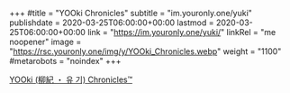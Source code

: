 +++
#title = "YOOki Chronicles"
subtitle = "im.youronly.one/yuki"
publishdate = 2020-03-25T06:00:00+00:00
lastmod = 2020-03-25T06:00:00+00:00
link = "https://im.youronly.one/yuki/"
linkRel = "me noopener"
image = "https://rsc.youronly.one/img/y/YOOki_Chronicles.webp"
weight = "1100"
#metarobots = "noindex"
+++

[YOOki (柳紀 ・ 유 기) Chronicles™](https://im.youronly.one/yuki/ "YOOki (柳紀 ・ 유 기) Chronicles™")
